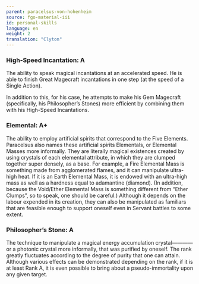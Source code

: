 ```yaml
---
parent: paracelsus-von-hohenheim
source: fgo-material-iii
id: personal-skills
language: en
weight: 2
translation: "Clyton"
---
```


### High-Speed Incantation: A

The ability to speak magical incantations at an accelerated speed. He is able to finish Great Magecraft incantations in one step (at the speed of a Single Action).

In addition to this, for his case, he attempts to make his Gem Magecraft (specifically, his Philosopher’s Stones) more efficient by combining them with his High-Speed Incantations.

### Elemental: A+

The ability to employ artificial spirits that correspond to the Five Elements. Paracelsus also names these artificial spirits Elementals, or Elemental Masses more informally. They are literally magical existences created by using crystals of each elemental attribute, in which they are clumped together super densely, as a base. For example, a Fire Elemental Mass is something made from agglomerated flames, and it can manipulate ultra-high heat. If it is an Earth Elemental Mass, it is endowed with an ultra-high mass as well as a hardness equal to adamantine (diamond). (In addition, because the Void/Ether Elemental Mass is something different from “Ether Clumps”, so to speak, one should be careful.) Although it depends on the labour expended in its creation, they can also be manipulated as familiars that are feasible enough to support oneself even in Servant battles to some extent.

### Philosopher’s Stone: A

The technique to manipulate a magical energy accumulation crystal————or a photonic crystal more informally, that was purified by oneself. The rank greatly fluctuates according to the degree of purity that one can attain. Although various effects can be demonstrated depending on the rank, if it is at least Rank A, it is even possible to bring about a pseudo-immortality upon any given target.

